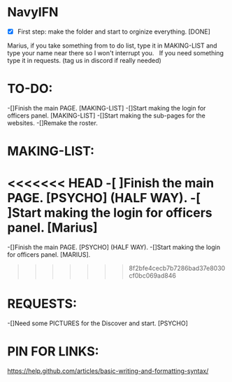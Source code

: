 # NavyIFN
- [x] First step: make the folder and start to orginize everything. [DONE]

Marius, if you take something from to do list, type it in MAKING-LIST and type your name near there so I won't interrupt you.&nbsp;&nbsp;
If you need something type it in requests. (tag us in discord if really needed)

# TO-DO:
-[]Finish the main PAGE. [MAKING-LIST]
-[]Start making the login for officers panel. [MAKING-LIST]
-[]Start making the sub-pages for the websites.
-[]Remake the roster.
# MAKING-LIST:
<<<<<<< HEAD
-[ ]Finish the main PAGE. [PSYCHO] (HALF WAY).
-[ ]Start making the login for officers panel. [Marius]
=======
-[]Finish the main PAGE. [PSYCHO] (HALF WAY). 
-[]Start making the login for officers panel. [MARIUS].
>>>>>>> 8f2bfe4cecb7b7286bad37e8030cf0bc069ad846


# REQUESTS:
-[]Need some PICTURES for the Discover and start. [PSYCHO]

# PIN FOR LINKS:
https://help.github.com/articles/basic-writing-and-formatting-syntax/
